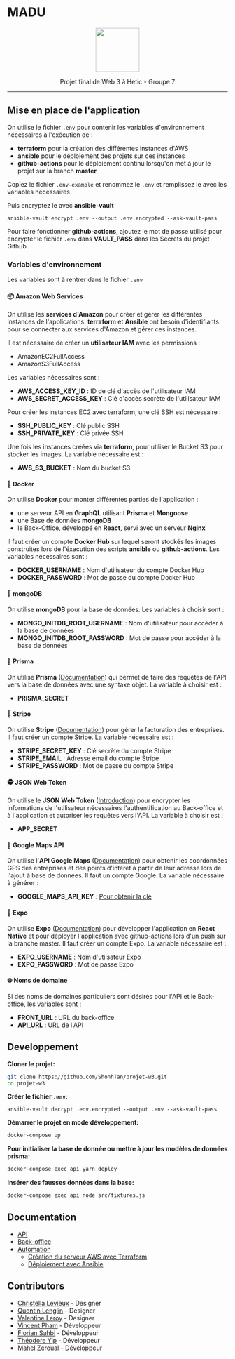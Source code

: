 # MADU

<p align="center">
  <img height="100" src="https://i.imgur.com/KukPjFy.png">
</p>
<p align="center"> Projet final de Web 3 à Hetic - Groupe 7 </p>

---


## Mise en place de l'application

On utilise le fichier `.env` pour contenir les variables d'environnement nécessaires à l'exécution de :
- __terraform__ pour la création des différentes instances d'AWS
- __ansible__ pour le déploiement des projets sur ces instances
- __github-actions__ pour le déploiement continu lorsqu'on met à jour le projet sur la branch __master__

Copiez le fichier `.env-example` et renommez le `.env` et remplissez le avec les variables nécessaires.

Puis encryptez le avec __ansible-vault__
```
ansible-vault encrypt .env --output .env.encrypted --ask-vault-pass
```

Pour faire fonctionner __github-actions__, ajoutez le mot de passe utilisé pour encrypter le fichier `.env` dans __VAULT_PASS__ dans les Secrets du projet Github.


### Variables d'environnement

Les variables sont à rentrer dans le fichier `.env`

#### 📦 Amazon Web Services
On utilise les __services d'Amazon__ pour créer et gérer les différentes instances de l'applications. __terraform__ et __Ansible__ ont besoin d'identifiants pour se connecter aux services d'Amazon et gérer ces instances.

Il est nécessaire de créer un __utilisateur IAM__ avec les permissions :
- AmazonEC2FullAccess
- AmazonS3FullAccess

Les variables nécessaires sont :
- __AWS_ACCESS_KEY_ID__ : ID de clé d'accès de l'utilisateur IAM
- __AWS_SECRET_ACCESS_KEY__ : Clé d'accès secrète de l'utilisateur IAM

Pour créer les instances EC2 avec terraform, une clé SSH est nécessaire :
- __SSH_PUBLIC_KEY__ : Clé public SSH
- __SSH_PRIVATE_KEY__ : Clé privée SSH

Une fois les instances créées via __terraform__, pour utiliser le Bucket S3 pour stocker les images. La variable nécessaire est :
- __AWS_S3_BUCKET__ : Nom du bucket S3


#### 🐳 Docker
On utilise __Docker__ pour monter différentes parties de l'application :
- une serveur API en __GraphQL__ utilisant __Prisma__ et __Mongoose__
- une Base de données __mongoDB__
- le Back-Office, développé en __React__, servi avec un serveur __Nginx__

Il faut créer un compte __Docker Hub__ sur lequel seront stockés les images construites lors de l'éxecution des scripts __ansible__ ou __github-actions__. Les variables nécessaires sont :
- __DOCKER_USERNAME__ : Nom d'utilisateur du compte Docker Hub
- __DOCKER_PASSWORD__ : Mot de passe du compte Docker Hub


#### 🍃 mongoDB
On utilise __mongoDB__ pour la base de données. Les variables à choisir sont :
- __MONGO_INITDB_ROOT_USERNAME__ : Nom d'utilisateur pour accéder à la base de données
- __MONGO_INITDB_ROOT_PASSWORD__ : Mot de passe pour accéder à la base de données


#### 💎 Prisma
On utilise __Prisma__ ([Documentation](https://www.prisma.io/docs/)) qui permet de faire des requêtes de l'API vers la base de données avec une syntaxe objet. La variable à choisir est :
- __PRISMA_SECRET__


#### 🏦 Stripe
On utilise __Stripe__ ([Documentation](https://stripe.com/docs)) pour gérer la facturation des entreprises. Il faut créer un compte Stripe. La variable nécessaire est :
- __STRIPE_SECRET_KEY__ : Clé secrète du compte Stripe
- __STRIPE_EMAIL__ : Adresse email du compte Stripe
- __STRIPE_PASSWORD__ : Mot de passe du compte Stripe


#### 🕵️ JSON Web Token
On utilise le __JSON Web Token__  ([Introduction](https://jwt.io/introduction/)) pour encrypter les informations de l'utilisateur nécessaires l'authentification au Back-office et à l'application et autoriser les requêtes vers l'API. La variable à choisir est :
- __APP_SECRET__


#### 📍 Google Maps API
On utilise l'__API Google Maps__ ([Documentation](https://developers.google.com/maps/documentation)) pour obtenir les coordonnées GPS des entreprises et des points d'intérêt à partir de leur adresse lors de l'ajout à base de données. Il faut un compte Google. La variable nécessaire à générer :
- __GOOGLE_MAPS_API_KEY__ : [Pour obtenir la clé](https://developers.google.com/maps/documentation/javascript/get-api-key)


#### 📱 Expo
On utilise __Expo__ ([Documentation](https://docs.expo.io/)) pour développer l'application en __React Native__ et pour déployer l'application avec github-actions lors d'un push sur la branche master. Il faut créer un compte Expo. La variable nécessaire est :
- __EXPO_USERNAME__ : Nom d'utilsateur Expo
- __EXPO_PASSWORD__ : Mot de passe Expo


#### 🌐 Noms de domaine
Si des noms de domaines particuliers sont désirés pour l'API et le Back-office, les variables sont :
- __FRONT_URL__ : URL du back-office
- __API_URL__ : URL de l'API


## Developpement

**Cloner le projet:**
```sh
git clone https://github.com/ShonhTan/projet-w3.git
cd projet-w3
```

**Créer le fichier `.env`:**
```
ansible-vault decrypt .env.encrypted --output .env --ask-vault-pass
```
 
**Démarrer le projet en mode développement:**
```sh
docker-compose up
```

**Pour initialiser la base de donnée ou mettre à jour les modèles de données prisma:**
```sh
docker-compose exec api yarn deploy 
```

**Insérer des fausses données dans la base:**
```sh
docker-compose exec api node src/fixtures.js
```

## Documentation

- [API](/api)
- [Back-office](/back-office)
- [Automation](/automation)
  - [Création du serveur AWS avec Terraform](/automation/terraform)
  - [Déploiement avec Ansible](/automation/ansible)
  
  
## Contributors 

- [Christella Levieux](https://www.linkedin.com/in/christella-levieux/) - Designer
- [Quentin Lenglin](https://quentinlenglin.xyz/) - Designer
- [Valentine Leroy](https://www.linkedin.com/in/valentine-leroy/) - Designer
- [Vincent Pham](https://github.com/ShonhTan) - Développeur
- [Florian Sahbi](https://github.com/FlorianSahbi) - Développeur
- [Théodore Yip](https://github.com/yip-theodore) - Développeur
- [Mahel Zeroual](https://github.com/M00NBOY) - Développeur

